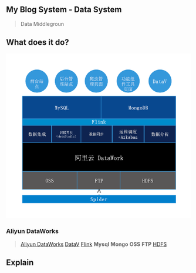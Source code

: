 ## My Blog System - Data System
 
>Data Middlegroun

## What does it do?

![架构](resources/images/架构.png)

### Aliyun DataWorks
> [Aliyun DataWorks](https://di2-cn-hangzhou.data.aliyun.com/?spm=a1z3jh.11711402.0.0.2c313413avEAll#/project/datasource-list)   [DataV](https://common-buy.aliyun.com/?commodityCode=datav#/)   [Flink](https://ci.apache.org/projects/flink/flink-docs-release-1.9/getting-started/tutorials/local_setup.html) **Mysql**   **Mongo**   **OSS**  **FTP**    [HDFS](https://www.aliyun.com/product/alidfs)

## Explain

